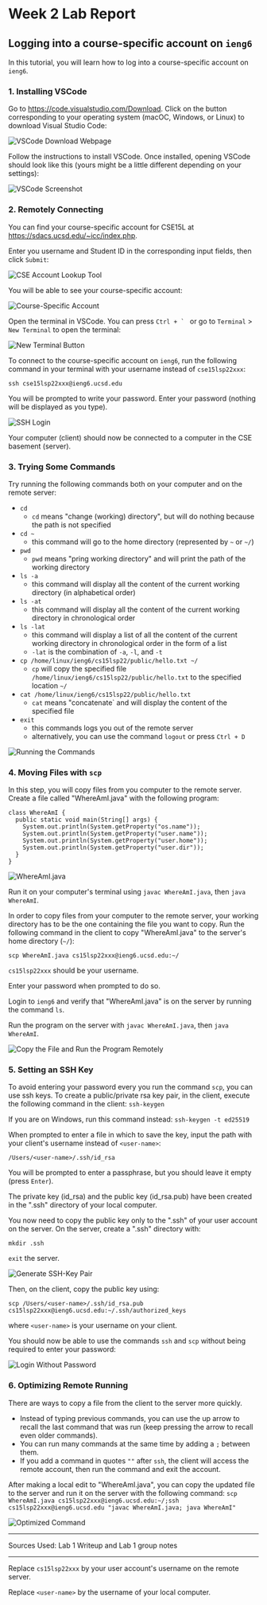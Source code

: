 # Week 2 Lab Report

## Logging into a course-specific account on `ieng6`

In this tutorial, you will learn how to log into a course-specific account on `ieng6`.

### 1. Installing VSCode

Go to https://code.visualstudio.com/Download. Click on the button corresponding to your operating system (macOC, Windows, or Linux) to download Visual Studio Code: 

![VSCode Download Webpage][Download VSCode]

Follow the instructions to install VSCode. Once installed, opening VSCode should look like this (yours might be a little different depending on your settings): 

![VSCode Screenshot][VSCode Screenshot]

### 2. Remotely Connecting

You can find your course-specific account for CSE15L at https://sdacs.ucsd.edu/~icc/index.php. 

Enter you username and Student ID in the corresponding input fields, then click `Submit`: 

![CSE Account Lookup Tool][Account Lookup Tool]

You will be able to see your course-specific account: 

![Course-Specific Account][CSE Account]

Open the terminal in VSCode. You can press ``Ctrl + ` `` or go to `Terminal` > `New Terminal` to open the terminal: 

![New Terminal Button][New Terminal Button]

To connect to the course-specific account on `ieng6`, run the following command in your terminal with your username instead of `cse15lsp22xxx`: 

`ssh cse15lsp22xxx@ieng6.ucsd.edu`

You will be prompted to write your password. Enter your password (nothing will be displayed as you type).

![SSH Login][SSH Login]

Your computer (client) should now be connected to a computer in the CSE basement (server).

### 3. Trying Some Commands

Try running the following commands both on your computer and on the remote server: 
* `cd`
  * `cd` means "change (working) directory", but will do nothing because the path is not specified
* `cd ~`
  * this command will go to the home directory (represented by `~` or `~/`)
* `pwd`
  * `pwd` means "pring working directory" and will print the path of the working directory
* `ls -a`
  * this command will display all the content of the current working directory (in alphabetical order)
* `ls -at`
  * this command will display all the content of the current working directory in chronological order
* `ls -lat`
  * this command will display a list of all the content of the current working directory in chronological order in the form of a list
  * `-lat` is the combination of `-a`, `-l`, and `-t`
* `cp /home/linux/ieng6/cs15lsp22/public/hello.txt ~/`
  * `cp` will copy the specified file `/home/linux/ieng6/cs15lsp22/public/hello.txt` to the specified location `~/`
* `cat /home/linux/ieng6/cs15lsp22/public/hello.txt`
  * `cat` means "concatenate` and will display the content of the specified file
* `exit`
  * this commands logs you out of the remote server
  * alternatively, you can use the command `logout` or press `Ctrl + D`

![Running the Commands][Run Commands]

### 4. Moving Files with `scp`

In this step, you will copy files from you computer to the remote server. Create a file called "WhereAmI.java" with the following program: 
```
class WhereAmI {
  public static void main(String[] args) {
    System.out.println(System.getProperty("os.name"));
    System.out.println(System.getProperty("user.name"));
    System.out.println(System.getProperty("user.home"));
    System.out.println(System.getProperty("user.dir"));
  }
}
```

![WhereAmI.java][Program File]

Run it on your computer's terminal using `javac WhereAmI.java`, then `java WhereAmI`.

In order to copy files from your computer to the remote server, your working directory has to be the one containing the file you want to copy. 
Run the following command in the client to copy "WhereAmI.java" to the server's home directory (`~/`): 

`scp WhereAmI.java cs15lsp22xxx@ieng6.ucsd.edu:~/`

`cs15lsp22xxx` should be your username.

Enter your password when prompted to do so.

Login to `ieng6` and verify that "WhereAmI.java" is on the server by running the command `ls`.

Run the program on the server with `javac WhereAmI.java`, then `java WhereAmI`.

![Copy the File and Run the Program Remotely][Run SCP]

### 5. Setting an SSH Key

To avoid entering your password every you run the command `scp`, you can use ssh keys. 
To create a public/private rsa key pair, in the client, execute the following command in the client: 
`ssh-keygen`

If you are on Windows, run this command instead: 
`ssh-keygen -t ed25519`

When prompted to enter a file in which to save the key, input the path with your client's username instead of `<user-name>`: 

`/Users/<user-name>/.ssh/id_rsa`

You will be prompted to enter a passphrase, but you should leave it empty (press `Enter`).

The private key (id_rsa) and the public key (id_rsa.pub) have been created in the ".ssh" directory of your local computer.

You now need to copy the public key only to the ".ssh" of your user account on the server.
On the server, create a ".ssh" directory with: 

`mkdir .ssh`

`exit` the server.

![Generate SSH-Key Pair][SSH Keys] 

Then, on the client, copy the public key using: 

`scp /Users/<user-name>/.ssh/id_rsa.pub cs15lsp22xxx@ieng6.ucsd.edu:~/.ssh/authorized_keys`

where `<user-name>` is your username on your client.

You should now be able to use the commands `ssh` and `scp` without being required to enter your password: 

![Login Without Password][Login Without Password]

### 6. Optimizing Remote Running

There are ways to copy a file from the client to the server more quickly. 
- Instead of typing previous commands, you can use the up arrow to recall the last command that was run (keep pressing the arrow to recall even older commands). 
- You can run many commands at the same time by adding a `;` between them. 
- If you add a command in quotes `""` after `ssh`, the client will access the remote account, then run the command and exit the account.
  
After making a local edit to "WhereAmI.java", you can copy the updated file to the server and run it on the server with the following command: 
`scp WhereAmI.java cs15lsp22xxx@ieng6.ucsd.edu:~/;ssh cs15lsp22xxx@ieng6.ucsd.edu "javac WhereAmI.java; java WhereAmI"`

![Optimized Command][Optimized Command]

---

Sources Used: Lab 1 Writeup and Lab 1 group notes

---

Replace `cs15lsp22xxx` by your user account's username on the remote server.
  
Replace `<user-name>` by the username of your local computer.

[Download VSCode]: images/download-vscode.png
[VSCode Screenshot]: images/vscode.png
[Account Lookup Tool]: images/account-lookup.png
[CSE Account]: images/cse-account-lookup.png
[SSH Login]: images/ssh-login.png
[Exit Server]: images/exit-server.png
[New Terminal Button]: images/new-terminal-button.png
[Run Commands]: images/run-commands.png
[Program File]: images/program-file.png
[Run SCP]: images/run-scp.png
[SSH Keys]: imagess/ssh-keys.png
[Login Without Password]: images/login-without-password.png
[Optimized Command]: images/optimized-command.png
